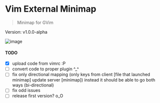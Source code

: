 Vim External Minimap
========================================

> Minimap for GVim

Version: v1.0.0-alpha

![image](https://github.com/ryanoasis/vim-external-minimap/wiki/screenshots/example-usage-1.gif)

#### TODO
- [X] upload code from vimrc :P
- [ ] convert code to proper plugin ^_^
- [ ] fix only directional mapping (only keys from client [file that launched minimap] update server [minimap]) instead it should be able to go both ways (bi-directional)
- [ ] fix odd issues
- [ ] release first version? o_O
